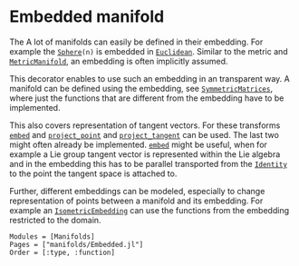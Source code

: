 # Embedded manifold

The A lot of manifolds can easily be defined in their embedding. For example the
[`Sphere`](@ref)`(n)` is embedded in [`Euclidean`](@ref). Similar to the metric and
[`MetricManifold`](@ref), an embedding is often implicitly assumed.

This decorator enables to use such an embedding in an transparent way. A manifold can be defined using the embedding, see [`SymmetricMatrices`](@ref), where just the functions that are different from the embedding have to be implemented.

This also covers representation of tangent vectors. For these transforms [`embed`](@ref) and [`project_point`](@ref) and [`project_tangent`](@ref) can be used. The last two might often already be implemented. [`embed`](@ref) might be useful, when for example a Lie group tangent vector is represented within the Lie algebra and in the embedding this has to be parallel transported from the [`Identity`](@ref) to the point the tangent space is attached to.

Further, different embeddings can be modeled, especially to change representation of points between a manifold and its embedding.
For example an [`IsometricEmbedding`](@ref)
can use the functions from the embedding restricted to the domain.

```@autodocs
Modules = [Manifolds]
Pages = ["manifolds/Embedded.jl"]
Order = [:type, :function]
```
